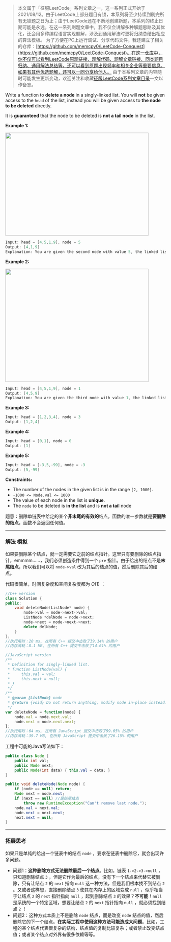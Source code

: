 > 本文属于「征服LeetCode」系列文章之一，这一系列正式开始于2021/08/12。由于LeetCode上部分题目有锁，本系列将至少持续到刷完所有无锁题之日为止；由于LeetCode还在不断地创建新题，本系列的终止日期可能是永远。在这一系列刷题文章中，我不仅会讲解多种解题思路及其优化，还会用多种编程语言实现题解，涉及到通用解法时更将归纳总结出相应的算法模板。
> <b></b>
> 为了方便在PC上运行调试、分享代码文件，我还建立了相关的仓库：[https://github.com/memcpy0/LeetCode-Conquest](https://github.com/memcpy0/LeetCode-Conquest)。在这一仓库中，你不仅可以看到LeetCode原题链接、题解代码、题解文章链接、同类题目归纳、通用解法总结等，还可以看到原题出现频率和相关企业等重要信息。如果有其他优选题解，还可以一同分享给他人。
> <b></b>
> 由于本系列文章的内容随时可能发生更新变动，欢迎关注和收藏[征服LeetCode系列文章目录](https://memcpy0.blog.csdn.net/article/details/119656559)一文以作备忘。


<p>Write a function to <strong>delete a node</strong> in a singly-linked list. You will <strong>not</strong> be given access to the <code>head</code> of the list, instead you will be given access to <strong>the node to be deleted</strong> directly.</p>

<p>It is <strong>guaranteed</strong> that the node to be deleted is <strong>not a tail node</strong> in the list.</p>

 
<p><strong>Example 1:</strong></p>
<img style="width: 450px; height: 322px;" src="https://assets.leetcode.com/uploads/2020/09/01/node1.jpg" alt="">

```cpp
Input: head = [4,5,1,9], node = 5
Output: [4,1,9]
Explanation: You are given the second node with value 5, the linked list should become 4 -> 1 -> 9 after calling your function.
```

 
<p><strong>Example 2:</strong></p>
<img style="width: 450px; height: 354px;" src="https://assets.leetcode.com/uploads/2020/09/01/node2.jpg" alt="">

```cpp
Input: head = [4,5,1,9], node = 1
Output: [4,5,9]
Explanation: You are given the third node with value 1, the linked list should become 4 -> 5 -> 9 after calling your function.
```

 

<p><strong>Example 3:</strong></p>

```cpp
Input: head = [1,2,3,4], node = 3
Output: [1,2,4]
```

<p><strong>Example 4:</strong></p>

```cpp
Input: head = [0,1], node = 0
Output: [1]
```
 
<p><strong>Example 5:</strong></p>

```cpp
Input: head = [-3,5,-99], node = -3
Output: [5,-99]
```

<p><strong>Constraints:</strong></p>
<ul>
	<li>The number of the nodes in the given list is in the range <code>[2, 1000]</code>.</li>
	<li><code>-1000 &lt;= Node.val &lt;= 1000</code></li>
	<li>The value of each node in the list is <strong>unique</strong>.</li>
	<li>The <code>node</code> to be deleted is <strong>in the list</strong> and is <strong>not a tail</strong> node</li>
</ul>



题意：删除单链表中给定的某个**非末尾的有效的**结点。函数的唯一参数就是**要删除的结点**，函数不会返回任何值。

---
### 解法 模拟
如果要删除某个结点，就一定需要它之前的结点指针。这里只有要删除的结点指针，emmmm……，我们必须创造条件得到一个 `pre` 指针。由于给出的结点不是**末尾结点**，所以我们可以将 `node->val` 改为其后的结点的值，然后删除其后的结点。

代码很简单，时间复杂度和空间复杂度都为 $O(1)$ ：
```cpp
//C++ version
class Solution {
public:
    void deleteNode(ListNode* node) {
        node->val = node->next->val;
        ListNode *delNode = node->next;
        node->next = node->next->next;
        delete delNode;
    }
};
//执行用时：20 ms, 在所有 C++ 提交中击败了39.14% 的用户
//内存消耗：8.1 MB, 在所有 C++ 提交中击败了14.61% 的用户
```

```js
//JavaScript version
/**
 * Definition for singly-linked list.
 * function ListNode(val) {
 *     this.val = val;
 *     this.next = null;
 * }
 */
/**
 * @param {ListNode} node
 * @return {void} Do not return anything, modify node in-place instead.
 */
var deleteNode = function(node) {
    node.val = node.next.val;
    node.next = node.next.next;
};
//执行用时：64 ms, 在所有 JavaScript 提交中击败了99.05% 的用户
//内存消耗：39.7 MB, 在所有 JavaScript 提交中击败了26.15% 的用户
```
工程中可能的Java写法如下：
```java
public class Node {
	public int val;
	public Node next;
	public Node(int data) { this.val = data; }
}

public void deleteNode(Node node) {
	if (node == null) return;
	Node next = node.next;
	if (next == null) //是结尾结点
	    throw new RuntimeException("Can't remove last node.");
	node.val = next.val;
	node.next = next.next;
	next.next = null;
}
```

----
### 拓展思考
如果只是单纯的给出一个链表中的结点 `node` ，要求在链表中删除它，就会出现许多问题。
- 问题1：**这种删除方式无法删除最后一个结点**。比如，链表 `1->2->3->null` ，只知道删除结点 `3` ，但是它作为最后的结点，没有下一个结点来代替它被删除，只有让结点 `2` 的 `next` 指向 `null` 这一种方法，但是我们根本找不到结点 `2` 。又或者这样想，直接删除结点 `3` 使其在内存上的区域变成 `null` ，似乎相当于让结点 `2` 的 `next` 指针指向 `null` ，起到删除结点 `3` 的效果？**不可能**！`null` 是系统的一个特定区域，想要让结点 `2` 的 `next` 指针指向 `null` ，就必须找到结点 `2` ！
- 问题2：这种方式本质上不是删除 `node` 结点，而是改变 `node` 结点的值，然后删除它的下一个结点。**在实际工程中使用这种方法可能造成大问题**。比如，工程的某个结点代表很复杂的结构，结点值的复制比较复杂；或者禁止改变结点值；或者某个结点对外界有很多依赖等等。

